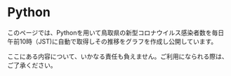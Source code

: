 # Python
このページでは、Pythonを用いて鳥取県の新型コロナウイルス感染者数を毎日午前10時（JST)に自動で取得しその推移をグラフを作成し公開しています。

ここにある内容について、いかなる責任も負えません。ご利用になられる際は、ご了承ください。